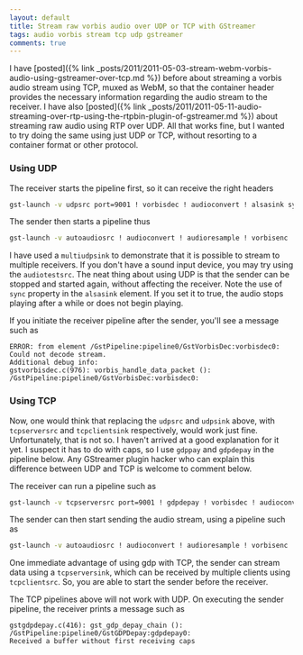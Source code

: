 ```yaml
---
layout: default
title: Stream raw vorbis audio over UDP or TCP with GStreamer
tags: audio vorbis stream tcp udp gstreamer
comments: true
---
```


I have [posted]({% link _posts/2011/2011-05-03-stream-webm-vorbis-audio-using-gstreamer-over-tcp.md %}) before about streaming a vorbis audio stream using TCP, muxed as WebM, so that the container header provides the necessary information regarding the audio stream to the receiver. I have also [posted]({% link _posts/2011/2011-05-11-audio-streaming-over-rtp-using-the-rtpbin-plugin-of-gstreamer.md %}) about streaming raw audio using RTP over UDP. All that works fine, but I wanted to try doing the same using just UDP or TCP, without resorting to a container format or other protocol.

### Using UDP

The receiver starts the pipeline first, so it can receive the right headers

```bash
gst-launch -v udpsrc port=9001 ! vorbisdec ! audioconvert ! alsasink sync=false
```

The sender then starts a pipeline thus

```bash
gst-launch -v autoaudiosrc ! audioconvert ! audioresample ! vorbisenc ! multiudpsink client="localhost:9001,localhost:9002"
```

I have used a `multiudpsink` to demonstrate that it is possible to stream to multiple receivers. If you don't have a sound input device, you may try using the `audiotestsrc`. The neat thing about using UDP is that the sender can be stopped and started again, without affecting the receiver. Note the use of `sync` property in the `alsasink` element. If you set it to true, the audio stops playing after a while or does not begin playing.

If you initiate the receiver pipeline after the sender, you'll see a message such as

```text
ERROR: from element /GstPipeline:pipeline0/GstVorbisDec:vorbisdec0: Could not decode stream.
Additional debug info:
gstvorbisdec.c(976): vorbis_handle_data_packet (): /GstPipeline:pipeline0/GstVorbisDec:vorbisdec0:
```

### Using TCP

Now, one would think that replacing the `udpsrc` and `udpsink` above, with `tcpserversrc` and `tcpclientsink` respectively, would work just fine. Unfortunately, that is not so. I haven't arrived at a good explanation for it yet. I suspect it has to do with caps, so I use `gdppay` and `gdpdepay` in the pipeline below. Any GStreamer plugin hacker who can explain this difference between UDP and TCP is welcome to comment below.

The receiver can run a pipeline such as

```bash
gst-launch -v tcpserversrc port=9001 ! gdpdepay ! vorbisdec ! audioconvert ! alsasink sync=false
```

The sender can then start sending the audio stream, using a pipeline such as

```bash
gst-launch -v autoaudiosrc ! audioconvert ! audioresample ! vorbisenc ! gdppay ! tcpclientsink port=9001
```

One immediate advantage of using gdp with TCP, the sender can stream data using a `tcpserversink`, which can be received by multiple clients using `tcpclientsrc`. So, you are able to start the sender before the receiver.

The TCP pipelines above will not work with UDP. On executing the sender pipeline, the receiver prints a message such as

```text
gstgdpdepay.c(416): gst_gdp_depay_chain (): /GstPipeline:pipeline0/GstGDPDepay:gdpdepay0:
Received a buffer without first receiving caps
```
